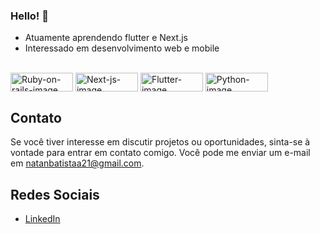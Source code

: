 ### Hello! 👋
* Atuamente aprendendo flutter e Next.js
* Interessado em desenvolvimento web e mobile
         
<div style="display: inline_block"><br>
  <img align="center" alt="Ruby-on-rails-image" height="30" width="100" src="https://img.shields.io/badge/Ruby_on_Rails-CC0000?style=for-the-badge&logo=ruby-on-rails&logoColor=white">
  <img align="center" alt="Next-js-image" height="30" width="100" src="https://img.shields.io/badge/Next.js-000?logo=nextdotjs&logoColor=fff&style=for-the-badge">
  <img align="center" alt="Flutter-image" height="30" width="100" src="https://img.shields.io/badge/Flutter-02569B?style=for-the-badge&logo=flutter&logoColor=white">
  <img align="center" alt="Python-image" height="30" width="100" src="https://img.shields.io/badge/Python-14354C?style=for-the-badge&logo=python&logoColor=white">
  
  

           
</div>

<!-- [![Top Langs](https://github-readme-stats.vercel.app/api/top-langs/?username=NatanBatista&layout=compact)](https://github.com/NatanBatista) -->


## Contato
Se você tiver interesse em discutir projetos ou oportunidades, sinta-se à vontade para entrar em contato comigo. Você pode me enviar um e-mail em [natanbatistaa21@gmail.com](mailto:natanbatistaa21@gmail.com).

## Redes Sociais

- [LinkedIn](https://www.linkedin.com/in/natan-batista-5589aa1bb/)

